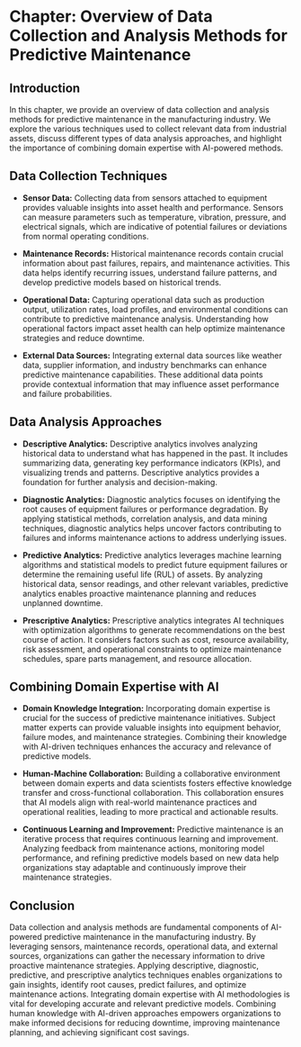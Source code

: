 Chapter: Overview of Data Collection and Analysis Methods for Predictive Maintenance
====================================================================================

Introduction
------------

In this chapter, we provide an overview of data collection and analysis methods for predictive maintenance in the manufacturing industry. We explore the various techniques used to collect relevant data from industrial assets, discuss different types of data analysis approaches, and highlight the importance of combining domain expertise with AI-powered methods.

Data Collection Techniques
--------------------------

* **Sensor Data:** Collecting data from sensors attached to equipment provides valuable insights into asset health and performance. Sensors can measure parameters such as temperature, vibration, pressure, and electrical signals, which are indicative of potential failures or deviations from normal operating conditions.

* **Maintenance Records:** Historical maintenance records contain crucial information about past failures, repairs, and maintenance activities. This data helps identify recurring issues, understand failure patterns, and develop predictive models based on historical trends.

* **Operational Data:** Capturing operational data such as production output, utilization rates, load profiles, and environmental conditions can contribute to predictive maintenance analysis. Understanding how operational factors impact asset health can help optimize maintenance strategies and reduce downtime.

* **External Data Sources:** Integrating external data sources like weather data, supplier information, and industry benchmarks can enhance predictive maintenance capabilities. These additional data points provide contextual information that may influence asset performance and failure probabilities.

Data Analysis Approaches
------------------------

* **Descriptive Analytics:** Descriptive analytics involves analyzing historical data to understand what has happened in the past. It includes summarizing data, generating key performance indicators (KPIs), and visualizing trends and patterns. Descriptive analytics provides a foundation for further analysis and decision-making.

* **Diagnostic Analytics:** Diagnostic analytics focuses on identifying the root causes of equipment failures or performance degradation. By applying statistical methods, correlation analysis, and data mining techniques, diagnostic analytics helps uncover factors contributing to failures and informs maintenance actions to address underlying issues.

* **Predictive Analytics:** Predictive analytics leverages machine learning algorithms and statistical models to predict future equipment failures or determine the remaining useful life (RUL) of assets. By analyzing historical data, sensor readings, and other relevant variables, predictive analytics enables proactive maintenance planning and reduces unplanned downtime.

* **Prescriptive Analytics:** Prescriptive analytics integrates AI techniques with optimization algorithms to generate recommendations on the best course of action. It considers factors such as cost, resource availability, risk assessment, and operational constraints to optimize maintenance schedules, spare parts management, and resource allocation.

Combining Domain Expertise with AI
----------------------------------

* **Domain Knowledge Integration:** Incorporating domain expertise is crucial for the success of predictive maintenance initiatives. Subject matter experts can provide valuable insights into equipment behavior, failure modes, and maintenance strategies. Combining their knowledge with AI-driven techniques enhances the accuracy and relevance of predictive models.

* **Human-Machine Collaboration:** Building a collaborative environment between domain experts and data scientists fosters effective knowledge transfer and cross-functional collaboration. This collaboration ensures that AI models align with real-world maintenance practices and operational realities, leading to more practical and actionable results.

* **Continuous Learning and Improvement:** Predictive maintenance is an iterative process that requires continuous learning and improvement. Analyzing feedback from maintenance actions, monitoring model performance, and refining predictive models based on new data help organizations stay adaptable and continuously improve their maintenance strategies.

Conclusion
----------

Data collection and analysis methods are fundamental components of AI-powered predictive maintenance in the manufacturing industry. By leveraging sensors, maintenance records, operational data, and external sources, organizations can gather the necessary information to drive proactive maintenance strategies. Applying descriptive, diagnostic, predictive, and prescriptive analytics techniques enables organizations to gain insights, identify root causes, predict failures, and optimize maintenance actions. Integrating domain expertise with AI methodologies is vital for developing accurate and relevant predictive models. Combining human knowledge with AI-driven approaches empowers organizations to make informed decisions for reducing downtime, improving maintenance planning, and achieving significant cost savings.
